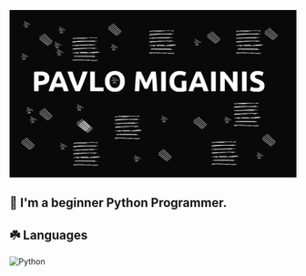 [![Header](https://github.com/pashtetx/pashtetx/blob/main/assets/header.png)](https://discord.gg/d2stsGWU)


## 🌿 I'm a beginner Python Programmer.


## ☘️ Languages 

![Python](https://img.shields.io/static/v1?label=ojk&message=dsa&color=black?style=for-the-badge&logo=appveyor)

